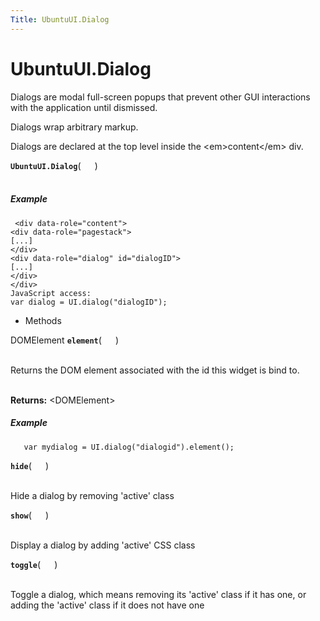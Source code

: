```yaml
---
Title: UbuntuUI.Dialog
---
```


# UbuntuUI.Dialog

<p>Dialogs are modal full-screen popups that prevent other GUI interactions with the application until dismissed.</p>
<p>Dialogs wrap arbitrary markup.</p>
<p>Dialogs are declared at the top level inside the &lt;em&gt;content&lt;/em&gt; div.</p>
<strong class="name"><code>UbuntuUI.Dialog</code></strong>( <code>  </code> ) 
<br>
</span><br>
<h5>Example</h5>
<pre class="code prettyprint"><code> &lt;div data-role=&quot;content&quot;&gt;
&lt;div data-role=&quot;pagestack&quot;&gt;
[...]
&lt;/div&gt;
&lt;div data-role=&quot;dialog&quot; id=&quot;dialogID&quot;&gt;
[...]
&lt;/div&gt;
&lt;/div&gt;
JavaScript access:
var dialog = UI.dialog(&quot;dialogID&quot;);
</code></pre>
<ul>
<li>Methods</li>
</ul>
<div>
DOMElement <strong class="name"><code>element</code></strong>( <code>  </code> ) 
<br>
</span><br>
<p>Returns the DOM element associated with the id this widget is bind to.</p>
<br><strong>Returns:</strong> &lt;DOMElement&gt; 
<h5>Example</h5>
<pre class="code prettyprint"><code>   var mydialog = UI.dialog(&quot;dialogid&quot;).element();</code></pre>
<strong class="name"><code>hide</code></strong>( <code>  </code> ) 
<br>
</span><br>
<p>Hide a dialog by removing 'active' class</p>
<strong class="name"><code>show</code></strong>( <code>  </code> ) 
<br>
</span><br>
<p>Display a dialog by adding 'active' CSS class</p>
<strong class="name"><code>toggle</code></strong>( <code>  </code> ) 
<br>
</span><br>
<p>Toggle a dialog, which means removing its 'active' class if it has one, or adding the 'active' class if it does not have one</p>
